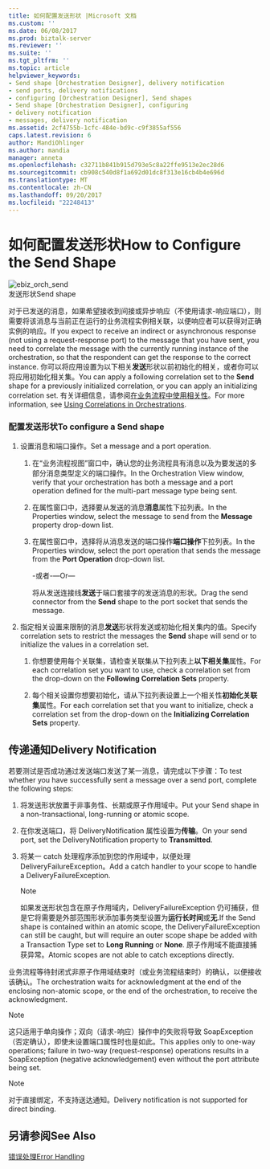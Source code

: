 ```yaml
---
title: 如何配置发送形状 |Microsoft 文档
ms.custom: ''
ms.date: 06/08/2017
ms.prod: biztalk-server
ms.reviewer: ''
ms.suite: ''
ms.tgt_pltfrm: ''
ms.topic: article
helpviewer_keywords:
- Send shape [Orchestration Designer], delivery notification
- send ports, delivery notifications
- configuring [Orchestration Designer], Send shapes
- Send shape [Orchestration Designer], configuring
- delivery notification
- messages, delivery notification
ms.assetid: 2cf4755b-1cfc-484e-bd9c-c9f3855af556
caps.latest.revision: 6
author: MandiOhlinger
ms.author: mandia
manager: anneta
ms.openlocfilehash: c32711b841b915d793e5c8a22ffe9513e2ec28d6
ms.sourcegitcommit: cb908c540d8f1a692d01dc8f313e16cb4b4e696d
ms.translationtype: MT
ms.contentlocale: zh-CN
ms.lasthandoff: 09/20/2017
ms.locfileid: "22248413"
---
```

# <a name="how-to-configure-the-send-shape"></a><span data-ttu-id="c0cef-102">如何配置发送形状</span><span class="sxs-lookup"><span data-stu-id="c0cef-102">How to Configure the Send Shape</span></span>
![](../core/media/ebiz-orch-send.gif "ebiz_orch_send")  
<span data-ttu-id="c0cef-103">发送形状</span><span class="sxs-lookup"><span data-stu-id="c0cef-103">Send shape</span></span>  
  
 <span data-ttu-id="c0cef-104">对于已发送的消息，如果希望接收到间接或异步响应（不使用请求-响应端口），则需要将该消息与当前正在运行的业务流程实例相关联，以便响应者可以获得对正确实例的响应。</span><span class="sxs-lookup"><span data-stu-id="c0cef-104">If you expect to receive an indirect or asynchronous response (not using a request-response port) to the message that you have sent, you need to correlate the message with the currently running instance of the orchestration, so that the respondent can get the response to the correct instance.</span></span> <span data-ttu-id="c0cef-105">你可以将应用设置为以下相关**发送**形状以前初始化的相关，或者你可以将应用初始化相关集。</span><span class="sxs-lookup"><span data-stu-id="c0cef-105">You can apply a following correlation set to the **Send** shape for a previously initialized correlation, or you can apply an initializing correlation set.</span></span> <span data-ttu-id="c0cef-106">有关详细信息，请参阅[在业务流程中使用相关性](../core/using-correlations-in-orchestrations.md)。</span><span class="sxs-lookup"><span data-stu-id="c0cef-106">For more information, see [Using Correlations in Orchestrations](../core/using-correlations-in-orchestrations.md).</span></span>  
  
### <a name="to-configure-a-send-shape"></a><span data-ttu-id="c0cef-107">配置发送形状</span><span class="sxs-lookup"><span data-stu-id="c0cef-107">To configure a Send shape</span></span>  
  
1.  <span data-ttu-id="c0cef-108">设置消息和端口操作。</span><span class="sxs-lookup"><span data-stu-id="c0cef-108">Set a message and a port operation.</span></span>  
  
    1.  <span data-ttu-id="c0cef-109">在“业务流程视图”窗口中，确认您的业务流程具有消息以及为要发送的多部分消息类型定义的端口操作。</span><span class="sxs-lookup"><span data-stu-id="c0cef-109">In the Orchestration View window, verify that your orchestration has both a message and a port operation defined for the multi-part message type being sent.</span></span>  
  
    2.  <span data-ttu-id="c0cef-110">在属性窗口中，选择要从发送的消息**消息**属性下拉列表。</span><span class="sxs-lookup"><span data-stu-id="c0cef-110">In the Properties window, select the message to send from the **Message** property drop-down list.</span></span>  
  
    3.  <span data-ttu-id="c0cef-111">在属性窗口中，选择将从消息发送的端口操作**端口操作**下拉列表。</span><span class="sxs-lookup"><span data-stu-id="c0cef-111">In the Properties window, select the port operation that sends the message from the **Port Operation** drop-down list.</span></span>  
  
         <span data-ttu-id="c0cef-112">-或者-</span><span class="sxs-lookup"><span data-stu-id="c0cef-112">—Or—</span></span>  
  
         <span data-ttu-id="c0cef-113">将从发送连接线**发送**于端口套接字的发送消息的形状。</span><span class="sxs-lookup"><span data-stu-id="c0cef-113">Drag the send connector from the **Send** shape to the port socket that sends the message.</span></span>  
  
2.  <span data-ttu-id="c0cef-114">指定相关设置来限制的消息**发送**形状将发送或初始化相关集内的值。</span><span class="sxs-lookup"><span data-stu-id="c0cef-114">Specify correlation sets to restrict the messages the **Send** shape will send or to initialize the values in a correlation set.</span></span>  
  
    1.  <span data-ttu-id="c0cef-115">你想要使用每个关联集，请检查关联集从下拉列表上**以下相关集**属性。</span><span class="sxs-lookup"><span data-stu-id="c0cef-115">For each correlation set you want to use, check a correlation set from the drop-down on the **Following Correlation Sets** property.</span></span>  
  
    2.  <span data-ttu-id="c0cef-116">每个相关设置你想要初始化，请从下拉列表设置上一个相关性**初始化关联集**属性。</span><span class="sxs-lookup"><span data-stu-id="c0cef-116">For each correlation set that you want to initialize, check a correlation set from the drop-down on the **Initializing Correlation Sets** property.</span></span>  
  
## <a name="delivery-notification"></a><span data-ttu-id="c0cef-117">传递通知</span><span class="sxs-lookup"><span data-stu-id="c0cef-117">Delivery Notification</span></span>  
 <span data-ttu-id="c0cef-118">若要测试是否成功通过发送端口发送了某一消息，请完成以下步骤：</span><span class="sxs-lookup"><span data-stu-id="c0cef-118">To test whether you have successfully sent a message over a send port, complete the following steps:</span></span>  
  
1.  <span data-ttu-id="c0cef-119">将发送形状放置于非事务性、长期或原子作用域中。</span><span class="sxs-lookup"><span data-stu-id="c0cef-119">Put your Send shape in a non-transactional, long-running or atomic scope.</span></span>  
  
2.  <span data-ttu-id="c0cef-120">在你发送端口，将 DeliveryNotification 属性设置为**传输**。</span><span class="sxs-lookup"><span data-stu-id="c0cef-120">On your send port, set the DeliveryNotification property to **Transmitted**.</span></span>  
  
3.  <span data-ttu-id="c0cef-121">将某一 catch 处理程序添加到您的作用域中，以便处理 DeliveryFailureException。</span><span class="sxs-lookup"><span data-stu-id="c0cef-121">Add a catch handler to your scope to handle a DeliveryFailureException.</span></span>  
  
    > [!NOTE]
    >  <span data-ttu-id="c0cef-122">如果发送形状包含在原子作用域内，DeliveryFailureException 仍可捕获，但是它将需要是外部范围形状添加事务类型设置为**运行长时间**或**无**.</span><span class="sxs-lookup"><span data-stu-id="c0cef-122">If the Send shape is contained within an atomic scope, the DeliveryFailureException can still be caught, but will require an outer scope shape be added with a Transaction Type set to **Long Running** or **None**.</span></span> <span data-ttu-id="c0cef-123">原子作用域不能直接捕获异常。</span><span class="sxs-lookup"><span data-stu-id="c0cef-123">Atomic scopes are not able to catch exceptions directly.</span></span>  
  
 <span data-ttu-id="c0cef-124">业务流程等待封闭式非原子作用域结束时（或业务流程结束时）的确认，以便接收该确认。</span><span class="sxs-lookup"><span data-stu-id="c0cef-124">The orchestration waits for acknowledgment at the end of the enclosing non-atomic scope, or the end of the orchestration, to receive the acknowledgment.</span></span>  
  
> [!NOTE]
>  <span data-ttu-id="c0cef-125">这只适用于单向操作；双向（请求-响应）操作中的失败将导致 SoapException（否定确认），即使未设置端口属性时也是如此。</span><span class="sxs-lookup"><span data-stu-id="c0cef-125">This applies only to one-way operations; failure in two-way (request-response) operations results in a SoapException (negative acknowledgement) even without the port attribute being set.</span></span>  
  
> [!NOTE]
>  <span data-ttu-id="c0cef-126">对于直接绑定，不支持送达通知。</span><span class="sxs-lookup"><span data-stu-id="c0cef-126">Delivery notification is not supported for direct binding.</span></span>  
  
## <a name="see-also"></a><span data-ttu-id="c0cef-127">另请参阅</span><span class="sxs-lookup"><span data-stu-id="c0cef-127">See Also</span></span>  
 [<span data-ttu-id="c0cef-128">错误处理</span><span class="sxs-lookup"><span data-stu-id="c0cef-128">Error Handling</span></span>](../core/error-handling.md)